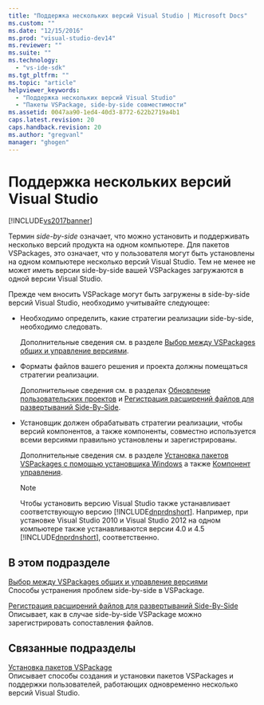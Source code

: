 ```yaml
---
title: "Поддержка нескольких версий Visual Studio | Microsoft Docs"
ms.custom: ""
ms.date: "12/15/2016"
ms.prod: "visual-studio-dev14"
ms.reviewer: ""
ms.suite: ""
ms.technology: 
  - "vs-ide-sdk"
ms.tgt_pltfrm: ""
ms.topic: "article"
helpviewer_keywords: 
  - "Поддержка нескольких версий Visual Studio"
  - "Пакеты VSPackage, side-by-side совместимости"
ms.assetid: 0047aa90-1ed4-40d3-8772-622b2719a4b1
caps.latest.revision: 20
caps.handback.revision: 20
ms.author: "gregvanl"
manager: "ghogen"
---
```

# Поддержка нескольких версий Visual Studio
[!INCLUDE[vs2017banner](../code-quality/includes/vs2017banner.md)]

Термин *side\-by\-side* означает, что можно установить и поддерживать несколько версий продукта на одном компьютере. Для пакетов VSPackages, это означает, что у пользователя могут быть установлены на одном компьютере несколько версий Visual Studio. Тем не менее не может иметь версии side\-by\-side вашей VSPackages загружаются в одной версии Visual Studio.  
  
 Прежде чем вносить VSPackage могут быть загружены в side\-by\-side версий Visual Studio, необходимо учитывайте следующее:  
  
-   Необходимо определить, какие стратегии реализации side\-by\-side, необходимо следовать.  
  
     Дополнительные сведения см. в разделе [Выбор между VSPackages общих и управление версиями](../extensibility/choosing-between-shared-and-versioned-vspackages.md).  
  
-   Форматы файлов вашего решения и проекта должны помещаться стратегии реализации.  
  
     Дополнительные сведения см. в разделах [Обновление пользовательских проектов](../misc/upgrading-custom-projects.md) и [Регистрация расширений файлов для развертываний Side\-By\-Side](../extensibility/registering-file-name-extensions-for-side-by-side-deployments.md).  
  
-   Установщик должен обрабатывать стратегии реализации, чтобы версий компонентов, а также компоненты, совместно используется всеми версиями правильно установлены и зарегистрированы.  
  
     Дополнительные сведения см. в разделе [Установка пакетов VSPackages с помощью установщика Windows](../extensibility/internals/installing-vspackages-with-windows-installer.md) а также [Компонент управления](../extensibility/internals/component-management.md).  
  
    > [!NOTE]
    >  Чтобы установить версию Visual Studio также устанавливает соответствующую версию [!INCLUDE[dnprdnshort](../code-quality/includes/dnprdnshort_md.md)]. Например, при установке Visual Studio 2010 и Visual Studio 2012 на одном компьютере также устанавливаются версии 4.0 и 4.5 [!INCLUDE[dnprdnshort](../code-quality/includes/dnprdnshort_md.md)], соответственно.  
  
## В этом подразделе  
 [Выбор между VSPackages общих и управление версиями](../extensibility/choosing-between-shared-and-versioned-vspackages.md)  
 Способы устранения проблем side\-by\-side в VSPackage.  
  
 [Регистрация расширений файлов для развертываний Side\-By\-Side](../extensibility/registering-file-name-extensions-for-side-by-side-deployments.md)  
 Описывает, как в случае side\-by\-side VSPackage можно зарегистрировать сопоставления файлов.  
  
## Связанные подразделы  
 [Установка пакетов VSPackage](../misc/installing-vspackages.md)  
 Описывает способы создания и установки пакетов VSPackages и поддержки пользователей, работающих одновременно несколько версий Visual Studio.